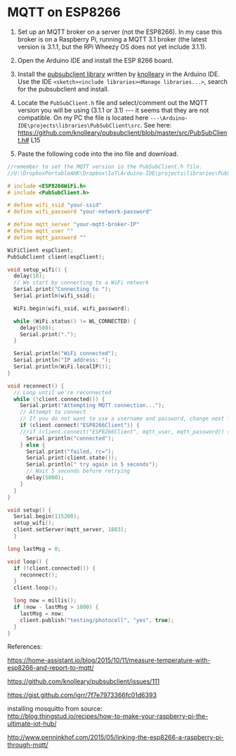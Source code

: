 # MQTT on ESP8266

1.  Set up an MQTT broker on a server (not the ESP8266).  In my case this broker is on a Raspberry Pi, running a MQTT 3.1 broker (the latest version is 3.1.1, but the RPi Wheezy OS does not yet include 3.1.1).

1.  Open the Arduino IDE and install the ESP 8266 board.

1. Install the [pubsubclient library](https://github.com/knolleary/pubsubclient) written by [knolleary](http://pubsubclient.knolleary.net) in the Arduino IDE. Use the IDE ``<sketch><include libraries><Manage libraries...>``, search for the pubsubclient and install.

2.  Locate the `PubSubClient.h` file and select/comment out the MQTT version you will be using (3.1.1 or 3.1) --- it seems that they are not compatible.  On my PC the file is located here `---\Arduino-IDE\projects\libraries\PubSubClient\src`.
See here:
https://github.com/knolleary/pubsubclient/blob/master/src/PubSubClient.h# L15

1. Paste the following code into the ino file and download.

```C
//remember to set the MQTT version in the PubSubClient.h file.
//U:\DropboxPortableAHK\Dropbox\IoT\Arduino-IDE\projects\libraries\PubSubClient\src

# include <ESP8266WiFi.h>
# include <PubSubClient.h>

# define wifi_ssid "your-ssid"
# define wifi_password "your-network-password"

# define mqtt_server "your-mqtt-broker-IP"
# define mqtt_user ""
# define mqtt_password ""

WiFiClient espClient;
PubSubClient client(espClient);

void setup_wifi() {
  delay(10);
  // We start by connecting to a WiFi network
  Serial.print("Connecting to ");
  Serial.println(wifi_ssid);

  WiFi.begin(wifi_ssid, wifi_password);

  while (WiFi.status() != WL_CONNECTED) {
    delay(500);
    Serial.print(".");
  }

  Serial.println("WiFi connected");
  Serial.println("IP address: ");
  Serial.println(WiFi.localIP());
}

void reconnect() {
  // Loop until we're reconnected
  while (!client.connected()) {
    Serial.print("Attempting MQTT connection...");
    // Attempt to connect
    // If you do not want to use a username and password, change next line to
    if (client.connect("ESP8266Client")) {
    ///if (client.connect("ESP8266Client", mqtt_user, mqtt_password)) {
      Serial.println("connected");
    } else {
      Serial.print("failed, rc=");
      Serial.print(client.state());
      Serial.println(" try again in 5 seconds");
      // Wait 5 seconds before retrying
      delay(5000);
    }
  }
}

void setup() {
  Serial.begin(115200);
  setup_wifi();
  client.setServer(mqtt_server, 1883);
  }

long lastMsg = 0;

void loop() {
  if (!client.connected()) {
    reconnect();
  }
  client.loop();

  long now = millis();
  if (now - lastMsg > 1000) {
    lastMsg = now;
    client.publish("testing/photocell", "yes", true);
  }
}
```



References:

https://home-assistant.io/blog/2015/10/11/measure-temperature-with-esp8266-and-report-to-mqtt/

https://github.com/knolleary/pubsubclient/issues/111

https://gist.github.com/igrr/7f7e7973366fc01d6393

installing mosquitto from source:  
http://blog.thingstud.io/recipes/how-to-make-your-raspberry-pi-the-ultimate-iot-hub/

http://www.penninkhof.com/2015/05/linking-the-esp8266-a-raspberry-pi-through-mqtt/
